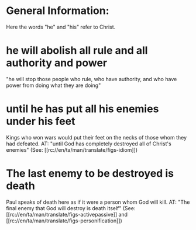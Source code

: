 # General Information:

Here the words "he" and "his" refer to Christ.

# he will abolish all rule and all authority and power

"he will stop those people who rule, who have authority, and who have power from doing what they are doing"

# until he has put all his enemies under his feet

Kings who won wars would put their feet on the necks of those whom they had defeated. AT: "until God has completely destroyed all of Christ's enemies" (See: [[rc://en/ta/man/translate/figs-idiom]])

# The last enemy to be destroyed is death

Paul speaks of death here as if it were a person whom God will kill. AT: "The final enemy that God will destroy is death itself" (See: [[rc://en/ta/man/translate/figs-activepassive]] and [[rc://en/ta/man/translate/figs-personification]])